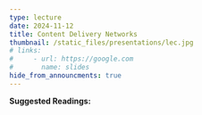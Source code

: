 ```yaml
---
type: lecture
date: 2024-11-12
title: Content Delivery Networks
thumbnail: /static_files/presentations/lec.jpg
# links: 
#     - url: https://google.com
#       name: slides
hide_from_announcments: true
---
```

**Suggested Readings:**

